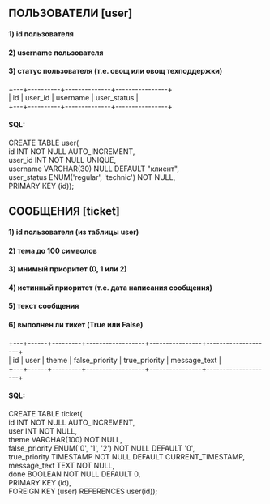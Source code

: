 ## ПОЛЬЗОВАТЕЛИ [user]
#### 1) id пользователя
#### 2) username пользователя
#### 3) статус пользователя (т.е. овощ или овощ техподдержки)
+---+----------+--------------+----------------+ <br> 
| id | user_id | username | user_status | <br>
+---+----------+--------------+----------------+ <br>
#### SQL:
CREATE TABLE user( <br>
id INT NOT NULL AUTO_INCREMENT, <br>
user_id INT NOT NULL UNIQUE, <br>
username VARCHAR(30) NULL DEFAULT "клиент", <br>
user_status ENUM('regular', 'technic') NOT NULL, <br>
PRIMARY KEY (id));


[//]: # (## ФИКСИРОВАННЫЕ ТЕМЫ [theme])
[//]: # (#### 1&#41; name)
[//]: # (+---+--------+ <br>)
[//]: # (| id | name | <br>)
[//]: # (+---+--------+)
[//]: # (#### SQL:)
[//]: # (CREATE TABLE theme&#40; <br>)
[//]: # (id INT NOT NULL AUTO_INCREMENT, <br>)
[//]: # (name VARCHAR&#40;30&#41; NOT NULL UNIQUE, <br>)
[//]: # (PRIMARY KEY &#40;id&#41;&#41;;)


## СООБЩЕНИЯ [ticket]
#### 1) id пользователя (из таблицы user)
#### 2) тема до 100 символов
#### 3) мнимый приоритет (0, 1 или 2)
#### 4) истинный приоритет (т.е. дата написания сообщения) 
#### 5) текст сообщения
#### 6) выполнен ли тикет (True или False)
+---+------+---------+------------------+----------------+--------------------+ <br> 
| id | user | theme | false_priority | true_priority | message_text | <br>
+---+------+---------+------------------+----------------+--------------------+ 
#### SQL:
CREATE TABLE ticket( <br>
id INT NOT NULL AUTO_INCREMENT, <br>
user INT NOT NULL, <br>
theme VARCHAR(100) NOT NULL, <br>
false_priority ENUM('0', '1', '2') NOT NULL DEFAULT '0', <br>
true_priority TIMESTAMP NOT NULL DEFAULT CURRENT_TIMESTAMP, <br>
message_text TEXT NOT NULL, <br>
done BOOLEAN NOT NULL DEFAULT 0, <br>
PRIMARY KEY (id), <br>
FOREIGN KEY (user) REFERENCES user(id));
